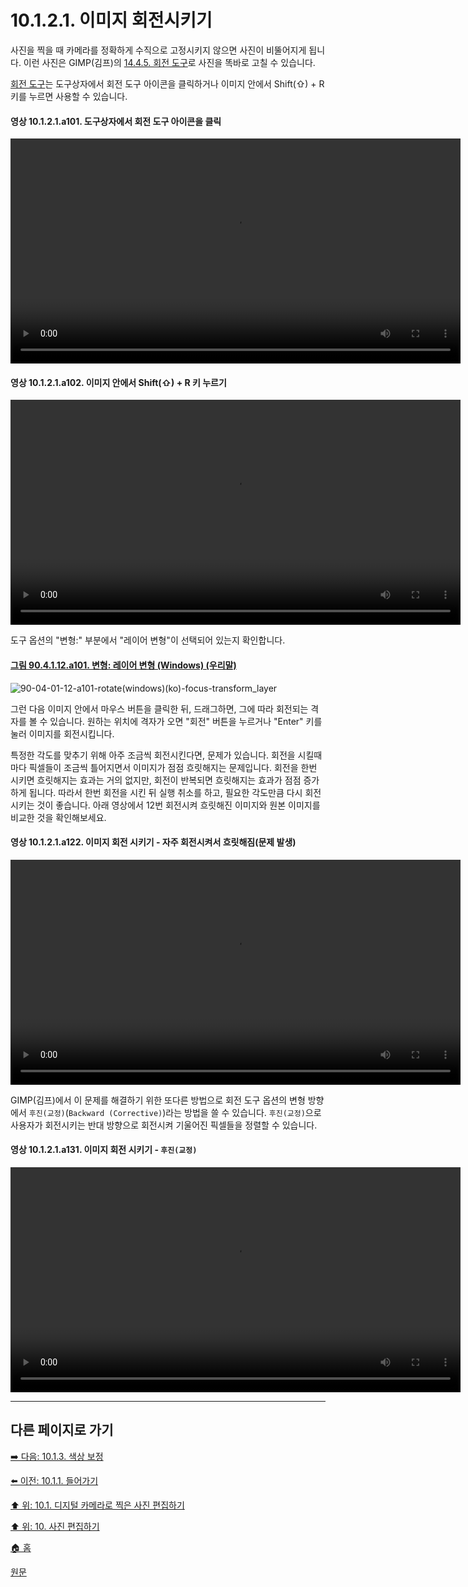 # 10.1.2.1. 이미지 회전시키기

사진을 찍을 때 카메라를 정확하게 수직으로 고정시키지 않으면 사진이 비뚤어지게 됩니다. 이런 사진은 GIMP(김프)의 [14.4.5. 회전 도구](./14-04-05-00-rotate.md)로 사진을 똑바로 고칠 수 있습니다. 

[회전 도구](./14-04-05-00-rotate.md)는 도구상자에서 회전 도구 아이콘을 클릭하거나 이미지 안에서 Shift(⇧) + R 키를 누르면 사용할 수 있습니다.

#### 영상 10.1.2.1.a101. 도구상자에서 회전 도구 아이콘을 클릭
<video controls="controls" width="720" src="https://github.com/wonder13662/gimp/assets/15767104/27b31ac9-6503-4af9-a67a-536f1d35845b"></video>

#### 영상 10.1.2.1.a102. 이미지 안에서 Shift(⇧) + R 키 누르기
<video controls="controls" width="720" src="https://github.com/wonder13662/gimp/assets/15767104/79cbeb45-cc49-4861-b504-28e8d4eec3ea"></video>

도구 옵션의 "변형:" 부분에서 "레이어 변형"이 선택되어 있는지 확인합니다.

<a id="90-04-01-12-a101"></a>

#### [그림 90.4.1.12.a101. 변형: 레이어 변형 (Windows) (우리말)](./90-04-01-12-rotate.md#90-04-01-12-a101)
![90-04-01-12-a101-rotate(windows)(ko)-focus-transform_layer](https://github.com/wonder13662/gimp/assets/15767104/a37012ad-9d58-44c0-a4d5-dc2635f9f9b3)

그런 다음 이미지 안에서 마우스 버튼을 클릭한 뒤, 드래그하면, 그에 따라 회전되는 격자를 볼 수 있습니다. 원하는 위치에 격자가 오면 "회전" 버튼을 누르거나 "Enter" 키를 눌러 이미지를 회전시킵니다.

특정한 각도를 맞추기 위해 아주 조금씩 회전시킨다면, 문제가 있습니다. 회전을 시킬때마다 픽셀들이 조금씩 틀어지면서 이미지가 점점 흐릿해지는 문제입니다. 회전을 한번 시키면 흐릿해지는 효과는 거의 없지만, 회전이 반복되면 흐릿해지는 효과가 점점 증가하게 됩니다. 따라서 한번 회전을 시킨 뒤 실행 취소를 하고, 필요한 각도만큼 다시 회전시키는 것이 좋습니다. 아래 영상에서 12번 회전시켜 흐릿해진 이미지와 원본 이미지를 비교한 것을 확인해보세요.

#### 영상 10.1.2.1.a122. 이미지 회전 시키기 - 자주 회전시켜서 흐릿해짐(문제 발생)
<video controls="controls" width="720" src="https://github.com/wonder13662/gimp/assets/15767104/8b3f0a09-d367-4457-9a44-f504549c36b8"></video>

GIMP(김프)에서 이 문제를 해결하기 위한 또다른 방법으로 회전 도구 옵션의 변형 방향에서 `후진(교정)`(`Backward (Corrective)`)라는 방법을 쓸 수 있습니다. `후진(교정)`으로 사용자가 회전시키는 반대 방향으로 회전시켜 기울어진 픽셀들을 정렬할 수 있습니다.

#### 영상 10.1.2.1.a131. 이미지 회전 시키기 - `후진(교정)`
<video controls="controls" width="720" src="https://github.com/wonder13662/gimp/assets/15767104/25df931e-ffe3-4d6e-bccb-695235b3b0fc"></video>

***

## 다른 페이지로 가기

[➡️ 다음: 10.1.3. 색상 보정](./10-01-03-00-improving_colors.md)

[⬅️ 이전: 10.1.1. 들어가기](./10-01-01-introduction.md)

[⬆️ 위: 10.1. 디지털 카메라로 찍은 사진 편집하기](./10-01-00-working-with-digital-camera-photos.md)

[⬆️ 위: 10. 사진 편집하기](./10-00-enhancing-photographs.md)

[🏠 홈](./00-home.md)

[원문](https://docs.gimp.org/2.10/ko/gimp-imaging-photos.html#gimp-using-photography-improving)
